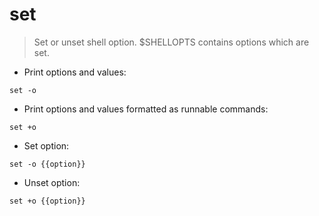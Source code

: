 # set

> Set or unset shell option. $SHELLOPTS contains options which are set.

- Print options and values:

`set -o`

- Print options and values formatted as runnable commands:

`set +o`

- Set option:

`set -o {{option}}`

- Unset option:

`set +o {{option}}`

